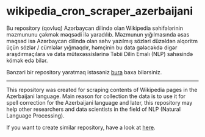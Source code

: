 # wikipedia_cron_scraper_azerbaijani

Bu repository (qovluq) Azərbaycan dilində olan Wikipedia səhifələrinin məzmununu çəkmək məqsədi ilə yaradılıb. Məzmunun yığılmasında əsas məqsəd isə Azərbaycan dilində olan səhv yazılmış sözləri düzəldən alqoritm üçün sözlər / cümlələr yığmaqdır, həmçinin bu data gələcəkdə digər araşdırmaçılara və data mütəxəssislərinə Təbii Dilin Emalı (NLP) sahəsində kömək edə bilər.

Bənzəri bir repository yaratmaq istəsəniz [bura] baxa bilərsiniz.

____________________________

This repository was created for scraping contents of Wikipedia pages in the Azerbaijani language. Main reason for collection the data is to use it for spell correction for the Azerbaijani language and later, this repository may help other researchers and data scientists in the field of NLP (Natural Language Processing).

If you want to create similar repository, have a look at [here].

[bura]: https://canovasjm.netlify.app/2020/11/29/github-actions-run-a-python-script-on-schedule-and-commit-changes/
[here]: https://canovasjm.netlify.app/2020/11/29/github-actions-run-a-python-script-on-schedule-and-commit-changes/
